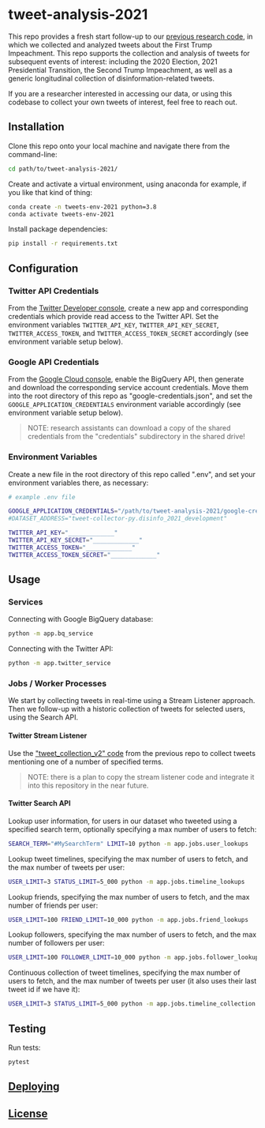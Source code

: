 # tweet-analysis-2021

This repo provides a fresh start follow-up to our [previous research code](https://github.com/s2t2/tweet-analyzer-py), in which we collected and analyzed tweets about the First Trump Impeachment. This repo supports the collection and analysis of tweets for subsequent events of interest: including the 2020 Election, 2021 Presidential Transition, the Second Trump Impeachment, as well as a generic longitudinal collection of disinformation-related tweets.

If you are a researcher interested in accessing our data, or using this codebase to collect your own tweets of interest, feel free to reach out.

## Installation

Clone this repo onto your local machine and navigate there from the command-line:

```sh
cd path/to/tweet-analysis-2021/
```

Create and activate a virtual environment, using anaconda for example, if you like that kind of thing:

```sh
conda create -n tweets-env-2021 python=3.8
conda activate tweets-env-2021
```

Install package dependencies:

```sh
pip install -r requirements.txt
```

## Configuration

### Twitter API Credentials

From the [Twitter Developer console](https://developer.twitter.com), create a new app and corresponding credentials which provide read access to the Twitter API. Set the environment variables `TWITTER_API_KEY`, `TWITTER_API_KEY_SECRET`, `TWITTER_ACCESS_TOKEN`, and `TWITTER_ACCESS_TOKEN_SECRET` accordingly (see environment variable setup below).

### Google API Credentials

From the [Google Cloud console](https://console.cloud.google.com/), enable the BigQuery API, then generate and download the corresponding service account credentials. Move them into the root directory of this repo as "google-credentials.json", and set the `GOOGLE_APPLICATION_CREDENTIALS` environment variable accordingly (see environment variable setup below).

> NOTE: research assistants can download a copy of the shared credentials from the "credentials" subdirectory in the shared drive! 

### Environment Variables

Create a new file in the root directory of this repo called ".env", and set your environment variables there, as necessary:

```sh
# example .env file

GOOGLE_APPLICATION_CREDENTIALS="/path/to/tweet-analysis-2021/google-credentials.json"
#DATASET_ADDRESS="tweet-collector-py.disinfo_2021_development"

TWITTER_API_KEY="_____________"
TWITTER_API_KEY_SECRET="_____________"
TWITTER_ACCESS_TOKEN="_____________"
TWITTER_ACCESS_TOKEN_SECRET="_____________"
```

## Usage

### Services

Connecting with Google BigQuery database:

```sh
python -m app.bq_service
```

Connecting with the Twitter API:

```sh
python -m app.twitter_service
```

### Jobs / Worker Processes

We start by collecting tweets in real-time using a Stream Listener approach. Then we follow-up with a historic collection of tweets for selected users, using the Search API.

#### Twitter Stream Listener

Use the ["tweet_collection_v2" code](https://github.com/s2t2/tweet-analyzer-py/tree/master/app/tweet_collection_v2) from the previous repo to collect tweets mentioning one of a number of specified terms.

> NOTE: there is a plan to copy the stream listener code and integrate it into this repository in the near future.

#### Twitter Search API

Lookup user information, for users in our dataset who tweeted using a specified search term, optionally specifying a max number of users to fetch:

```sh
SEARCH_TERM="#MySearchTerm" LIMIT=10 python -m app.jobs.user_lookups
```

Lookup tweet timelines, specifying the max number of users to fetch, and the max number of tweets per user:

```sh
USER_LIMIT=3 STATUS_LIMIT=5_000 python -m app.jobs.timeline_lookups
```

Lookup friends, specifying the max number of users to fetch, and the max number of friends per user:

```sh
USER_LIMIT=100 FRIEND_LIMIT=10_000 python -m app.jobs.friend_lookups
```

Lookup followers, specifying the max number of users to fetch, and the max number of followers per user:

```sh
USER_LIMIT=100 FOLLOWER_LIMIT=10_000 python -m app.jobs.follower_lookups
```


Continuous collection of tweet timelines, specifying the max number of users to fetch, and the max number of tweets per user (it also uses their last tweet id if we have it):

```sh
USER_LIMIT=3 STATUS_LIMIT=5_000 python -m app.jobs.timeline_collection
```


## Testing

Run tests:

```sh
pytest
```

## [Deploying](DEPLOYING.md)

## [License](LICENSE.md)
